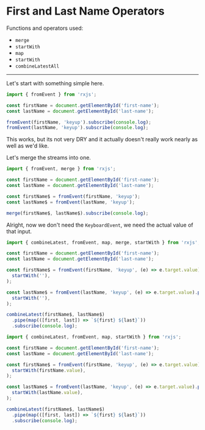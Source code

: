# First and Last Name Operators

Functions and operators used:

- `merge`
- `startWith`
- `map`
- `startWith`
- `combineLatestAll`

---

Let's start with something simple here.

```js
import { fromEvent } from 'rxjs';

const firstName = document.getElementById('first-name');
const lastName = document.getElementById('last-name');

fromEvent(firstName, 'keyup').subscribe(console.log);
fromEvent(lastName, 'keyup').subscribe(console.log);
```

This works, but its not very DRY and it actually doesn't really work nearly as well as we'd like.

Let's merge the streams into one.

```js
import { fromEvent, merge } from 'rxjs';

const firstName = document.getElementById('first-name');
const lastName = document.getElementById('last-name');

const firstName$ = fromEvent(firstName, 'keyup');
const lastName$ = fromEvent(lastName, 'keyup');

merge(firstName$, lastName$).subscribe(console.log);
```

Alright, now we don't need the `KeyboardEvent`, we need the actual value of that input.

```js
import { combineLatest, fromEvent, map, merge, startWith } from 'rxjs';

const firstName = document.getElementById('first-name');
const lastName = document.getElementById('last-name');

const firstName$ = fromEvent(firstName, 'keyup', (e) => e.target.value).pipe(
  startWith(''),
);

const lastName$ = fromEvent(lastName, 'keyup', (e) => e.target.value).pipe(
  startWith(''),
);

combineLatest(firstName$, lastName$)
  .pipe(map(([first, last]) => `${first} ${last}`))
  .subscribe(console.log);
```

```js
import { combineLatest, fromEvent, map, startWith } from 'rxjs';

const firstName = document.getElementById('first-name');
const lastName = document.getElementById('last-name');

const firstName$ = fromEvent(firstName, 'keyup', (e) => e.target.value).pipe(
  startWith(firstName.value),
);

const lastName$ = fromEvent(lastName, 'keyup', (e) => e.target.value).pipe(
  startWith(lastName.value),
);

combineLatest(firstName$, lastName$)
  .pipe(map(([first, last]) => `${first} ${last}`))
  .subscribe(console.log);
```
